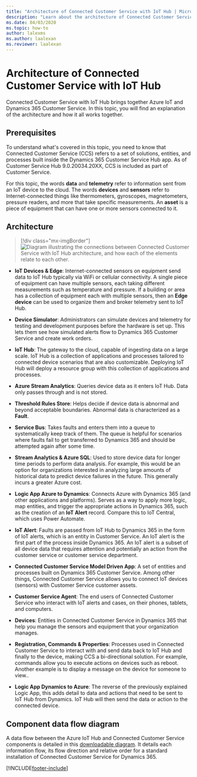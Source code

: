 ```yaml
---
title: "Architecture of Connected Customer Service with IoT Hub | MicrosoftDocs"
description: "Learn about the architecture of Connected Customer Service with IoT Hub."
ms.date: 04/03/2020
ms.topic: how-to
author: lalexms
ms.author: laalexan
ms.reviewer: laalexan
---
```


# Architecture of Connected Customer Service with IoT Hub

Connected Customer Service with IoT Hub brings together Azure IoT and Dynamics 365 Customer Service. In this topic, you will find an explanation of the architecture and how it all works together.

## Prerequisites

To understand what's covered in this topic, you need to know that Connected Customer Service (CCS) refers to a set of solutions, entities, and processes built inside the Dynamics 365 Customer Service Hub app. As of Customer Service Hub 9.0.20034.20XX,  CCS is included as part of Customer Service. 

For this topic, the words **data** and **telemetry** refer to information sent from an IoT device to the cloud. The words **devices** and **sensors** refer to Internet-connected things like thermometers, gyroscopes, magnetometers, pressure readers, and more that take specific measurements. An **asset** is a piece of equipment that can have one or more sensors connected to it.

## Architecture

> [!div class="mx-imgBorder"]
> ![Diagram illustrating the connections between Connected Customer Service with IoT Hub architecture, and how each of the elements relate to each other.](../media/cs-iot-architecture.png)

- **IoT Devices & Edge**: Internet-connected sensors on equipment send data to IoT Hub typically via WiFi or cellular connectivity. A single piece of equipment can have multiple sensors, each taking different measurements such as temperature and pressure. If a building or area has a collection of equipment each with multiple sensors, then an **Edge device** can be used to organize them and broker telemetry sent to IoT Hub.

- **Device Simulator**: Administrators can simulate devices and telemetry for testing and development purposes before the hardware is set up. This lets them see how simulated alerts flow to Dynamics 365 Customer Service and create work orders.

- **IoT Hub**: The gateway to the cloud, capable of ingesting data on a large scale. IoT Hub is a collection of applications and processes tailored to connected device scenarios that are also customizable. Deploying IoT Hub will deploy a resource group with this collection of applications and processes.

- **Azure Stream Analytics**: Queries device data as it enters IoT Hub. Data only passes through and is not stored.

- **Threshold Rules Store**: Helps decide if device data is abnormal and beyond acceptable boundaries. Abnormal data is characterized as a **Fault**.

- **Service Bus**: Takes faults and enters them into a queue to systematically keep track of them. The queue is helpful for scenarios where faults fail to get transferred to Dynamics 365 and should be attempted again after some time.

- **Stream Analytics & Azure SQL**: Used to store device data for longer time periods to perform data analysis. For example, this would be an option for organizations interested in analyzing large amounts of historical data to predict device failures in the future. This generally incurs a greater Azure cost.

- **Logic App Azure to Dynamics**: Connects Azure with Dynamics 365 (and other applications and platforms). Serves as a way to apply more logic, map entities, and trigger the appropriate actions in Dynamics 365, such as the creation of an **IoT Alert** record. Compare this to IoT Central, which uses Power Automate.

- **IoT Alert**: Faults are passed from IoT Hub to Dynamics 365 in the form of IoT alerts, which is an entity in Customer Service. An IoT alert is the first part of the process inside Dynamics 365. An IoT alert is a subset of all device data that requires attention and potentially an action from the customer service or customer service department.

- **Connected Customer Service Model Driven App**: A set of entities and processes built on Dynamics 365 Customer Service. Among other things, Connected Customer Service allows you to connect IoT devices (sensors) with Customer Service customer assets.

- **Customer Service Agent**: The end users of Connected Customer Service who interact with IoT alerts and cases, on their phones, tablets, and computers.

- **Devices**: Entities in Connected Customer Service in Dynamics 365 that help you manage the sensors and equipment that your organization manages.

- **Registration, Commands & Properties**: Processes used in Connected Customer Service to interact with and send data back to IoT Hub and finally to the device, making CCS a bi-directional solution. For example, commands allow you to execute actions on devices such as reboot. Another example is to display a message on the device for someone to view..

- **Logic App Dynamics to Azure**: The reverse of the previously explained Logic App, this adds detail to data and actions that need to be sent to IoT Hub from Dynamics. IoT Hub will then send the data or action to the connected device.


## Component data flow diagram
A data flow between the Azure IoT Hub and Connected Customer Service components is detailed in this [downloadable diagram](https://download.microsoft.com/download/3/A/7/3A744B76-3E04-49F5-A30B-938400CEB73E/AzureIoTCfsDataFlowDiagram.jpg). It details each information flow, its flow direction and relative order for a standard installation of Connected Customer Service for Dynamics 365.


[!INCLUDE[footer-include](../../includes/footer-banner.md)]
